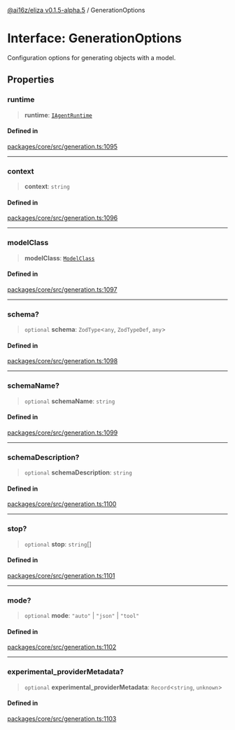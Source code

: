 [@ai16z/eliza v0.1.5-alpha.5](../index.md) / GenerationOptions

# Interface: GenerationOptions

Configuration options for generating objects with a model.

## Properties

### runtime

> **runtime**: [`IAgentRuntime`](IAgentRuntime.md)

#### Defined in

[packages/core/src/generation.ts:1095](https://github.com/roschler/eliza/blob/main/packages/core/src/generation.ts#L1095)

***

### context

> **context**: `string`

#### Defined in

[packages/core/src/generation.ts:1096](https://github.com/roschler/eliza/blob/main/packages/core/src/generation.ts#L1096)

***

### modelClass

> **modelClass**: [`ModelClass`](../enumerations/ModelClass.md)

#### Defined in

[packages/core/src/generation.ts:1097](https://github.com/roschler/eliza/blob/main/packages/core/src/generation.ts#L1097)

***

### schema?

> `optional` **schema**: `ZodType`\<`any`, `ZodTypeDef`, `any`\>

#### Defined in

[packages/core/src/generation.ts:1098](https://github.com/roschler/eliza/blob/main/packages/core/src/generation.ts#L1098)

***

### schemaName?

> `optional` **schemaName**: `string`

#### Defined in

[packages/core/src/generation.ts:1099](https://github.com/roschler/eliza/blob/main/packages/core/src/generation.ts#L1099)

***

### schemaDescription?

> `optional` **schemaDescription**: `string`

#### Defined in

[packages/core/src/generation.ts:1100](https://github.com/roschler/eliza/blob/main/packages/core/src/generation.ts#L1100)

***

### stop?

> `optional` **stop**: `string`[]

#### Defined in

[packages/core/src/generation.ts:1101](https://github.com/roschler/eliza/blob/main/packages/core/src/generation.ts#L1101)

***

### mode?

> `optional` **mode**: `"auto"` \| `"json"` \| `"tool"`

#### Defined in

[packages/core/src/generation.ts:1102](https://github.com/roschler/eliza/blob/main/packages/core/src/generation.ts#L1102)

***

### experimental\_providerMetadata?

> `optional` **experimental\_providerMetadata**: `Record`\<`string`, `unknown`\>

#### Defined in

[packages/core/src/generation.ts:1103](https://github.com/roschler/eliza/blob/main/packages/core/src/generation.ts#L1103)
